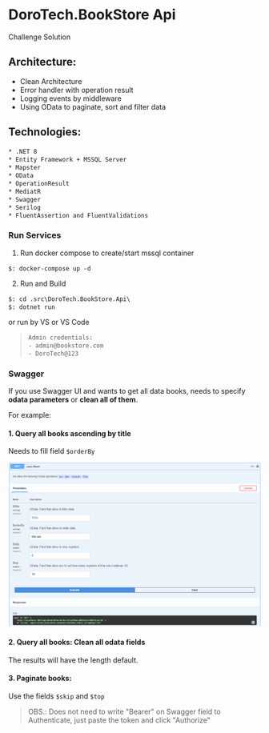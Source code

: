 # DoroTech.BookStore Api

Challenge Solution

## Architecture:

 * Clean Architecture
 * Error handler with operation result
 * Logging events by middleware
 * Using OData to paginate, sort and filter data


## Technologies:

    * .NET 8
    * Entity Framework + MSSQL Server
    * Mapster
    * OData
    * OperationResult
    * MediatR
    * Swagger
    * Serilog
    * FluentAssertion and FluentValidations

### Run Services

1. Run docker compose to create/start mssql container

```
$: docker-compose up -d
```

2. Run and Build
```
$: cd .src\DoroTech.BookStore.Api\
$: dotnet run
```

or run by VS or VS Code

>```
> Admin credentials:
>- admin@bookstore.com
>- DoroTech@123
>```

### Swagger

If you use Swagger UI and wants to get all data books, needs to specify **odata parameters** or **clean all of them**.

For example:
#### 1. Query all books ascending by title

Needs to fill field `$orderBy`
 
![Alt text](imgs/order_by.png)

#### 2. Query all books: Clean all odata fields

The results will have the length default.

#### 3. Paginate books:
Use the fields `$skip` and `$top`

> OBS.: Does not need to write "Bearer" on Swagger field to Authenticate, just paste the token and click "Authorize"

